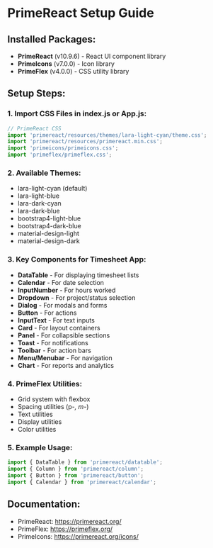 # PrimeReact Setup Guide

## Installed Packages:
- **PrimeReact** (v10.9.6) - React UI component library
- **PrimeIcons** (v7.0.0) - Icon library
- **PrimeFlex** (v4.0.0) - CSS utility library

## Setup Steps:

### 1. Import CSS Files in index.js or App.js:
```javascript
// PrimeReact CSS
import 'primereact/resources/themes/lara-light-cyan/theme.css';
import 'primereact/resources/primereact.min.css';
import 'primeicons/primeicons.css';
import 'primeflex/primeflex.css';
```

### 2. Available Themes:
- lara-light-cyan (default)
- lara-light-blue
- lara-dark-cyan
- lara-dark-blue
- bootstrap4-light-blue
- bootstrap4-dark-blue
- material-design-light
- material-design-dark

### 3. Key Components for Timesheet App:
- **DataTable** - For displaying timesheet lists
- **Calendar** - For date selection
- **InputNumber** - For hours worked
- **Dropdown** - For project/status selection
- **Dialog** - For modals and forms
- **Button** - For actions
- **InputText** - For text inputs
- **Card** - For layout containers
- **Panel** - For collapsible sections
- **Toast** - For notifications
- **Toolbar** - For action bars
- **Menu/Menubar** - For navigation
- **Chart** - For reports and analytics

### 4. PrimeFlex Utilities:
- Grid system with flexbox
- Spacing utilities (p-*, m-*)
- Text utilities
- Display utilities
- Color utilities

### 5. Example Usage:
```javascript
import { DataTable } from 'primereact/datatable';
import { Column } from 'primereact/column';
import { Button } from 'primereact/button';
import { Calendar } from 'primereact/calendar';
```

## Documentation:
- PrimeReact: https://primereact.org/
- PrimeFlex: https://primeflex.org/
- PrimeIcons: https://primereact.org/icons/

